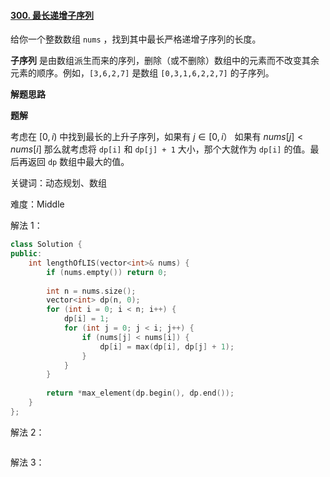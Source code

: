 #### [300. 最长递增子序列](https://leetcode.cn/problems/longest-increasing-subsequence/)

给你一个整数数组 `nums` ，找到其中最长严格递增子序列的长度。

**子序列** 是由数组派生而来的序列，删除（或不删除）数组中的元素而不改变其余元素的顺序。例如，`[3,6,2,7]` 是数组 `[0,3,1,6,2,2,7]` 的子序列。

**解题思路**

**题解**

考虑在 $[0, i)$ 中找到最长的上升子序列，如果有 $j ∈ [0, i）$ 如果有 $nums[j] < nums[i]$ 那么就考虑将 `dp[i]` 和 `dp[j] + 1` 大小，那个大就作为 `dp[i]`  的值。最后再返回 `dp` 数组中最大的值。

关键词：动态规划、数组

难度：Middle

解法 1：

```c++
class Solution {
public:
    int lengthOfLIS(vector<int>& nums) {
        if (nums.empty()) return 0;
        
        int n = nums.size();
        vector<int> dp(n, 0);
        for (int i = 0; i < n; i++) {
            dp[i] = 1;
            for (int j = 0; j < i; j++) {
                if (nums[j] < nums[i]) {
                    dp[i] = max(dp[i], dp[j] + 1);
                }
            }
        }
        
        return *max_element(dp.begin(), dp.end());
    }
};
```

解法 2：

```c++

```

解法 3：

```c++

```

